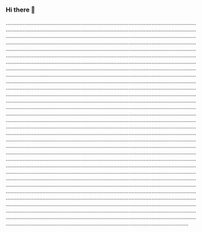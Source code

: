### Hi there 👋

...........................................................................................................................................................................................................................................................................................................................................................................................................................................................................................................................................................................................................................................................................................................................................................................................................................................................................................................................................................................................................................................................................................................................................................................................................................................................................................................................................................................................................................................................................................................................................................................................................................................................................................................................................................................................................................................................................................................................................................................................................................................................................................................................................................................................................................................................................................................................................................................................................................................................................................................................................................................................................................................................................................................................................................................................................................................................................................................................................................................................................................................................................................................................................................................................................................................................................................................................................................................................................................................................................................................................................................................................................................................................................................................................................................................................................................................................................................................................................................................................................................................................................................................................